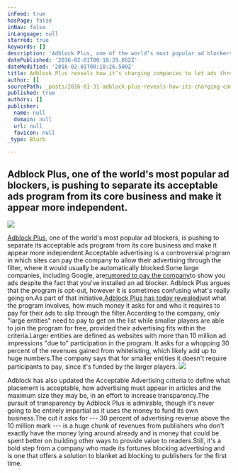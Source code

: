 ```yaml
---
inFeed: true
hasPage: false
inNav: false
inLanguage: null
starred: true
keywords: []
description: 'Adblock Plus, one of the world’s most popular ad blockers, is pushing to separate its acceptable ads program from its core business and make it appear more independent.'
datePublished: '2016-02-01T00:18:29.852Z'
dateModified: '2016-02-01T00:18:26.500Z'
title: Adblock Plus reveals how it’s charging companies to let ads through your ad blocker
author: []
sourcePath: _posts/2016-01-31-adblock-plus-reveals-how-its-charging-companies-to-let-ads.md
published: true
authors: []
publisher:
  name: null
  domain: null
  url: null
  favicon: null
_type: Blurb

---
```

## Adblock Plus, one of the world's most popular ad blockers, is pushing to separate its acceptable ads program from its core business and make it appear more independent.
![](https://the-grid-user-content.s3-us-west-2.amazonaws.com/e336318d-2848-4e50-a236-ecd3919ec657.jpg)

[Adblock Plus][0], one of the world's most popular ad blockers, is pushing to separate its acceptable ads program from its core business and make it appear more independent.Acceptable advertising is a controversial program in which sites can pay the company to allow their advertising through the filter, where it would usually be automatically blocked.Some large companies, including Google, are[rumored to pay the company][1]to show you ads despite the fact that you've installed an ad blocker. Adblock Plus argues that the program is opt-out, however it is sometimes confusing what's really going on.As part of that initiative,[Adblock Plus has today revealed][2]just what the program involves, how much money it asks for and who it requires to pay for their ads to slip through the filter.According to the company, only "large entities" need to pay to get on the list while smaller players are able to join the program for free, provided their advertising fits within the criteria.Larger entities are defined as websites with more than 10 million ad impressions "due to" participation in the program. It asks for a whopping 30 percent of the revenues gained from whitelisting, which likely add up to huge numbers.The company says that for smaller entities it doesn't require participants to pay, since it's funded by the larger players.
![](https://the-grid-user-content.s3-us-west-2.amazonaws.com/2ddb8afb-9208-44fe-a8f7-60b564043eee.png)

Adblock has also updated the Acceptable Advertising criteria to define what placement is acceptable, how advertising must appear in articles and the maximum size they may be, in an effort to increase transparency.The pursuit of transparency by Adblock Plus is admirable, though it's never going to be entirely impartial as it uses the money to fund its own business.The cut it asks for --- 30 percent of advertising revenue above the 10 million mark --- is a huge chunk of revenues from publishers who don't exactly have the money lying around already and is money that could be spent better on building other ways to provide value to readers.Still, it's a bold step from a company who made its fortunes blocking advertising and is one that offers a solution to blanket ad blocking to publishers for the first time.

[0]: https://adblockplus.org/
[1]: http://uk.businessinsider.com/google-microsoft-amazon-taboola-pay-adblock-plus-to-stop-blocking-their-ads-2015-2?r=US&IR=T
[2]: https://adblockplus.org/blog/acceptable-ads-evolves-transparency-too